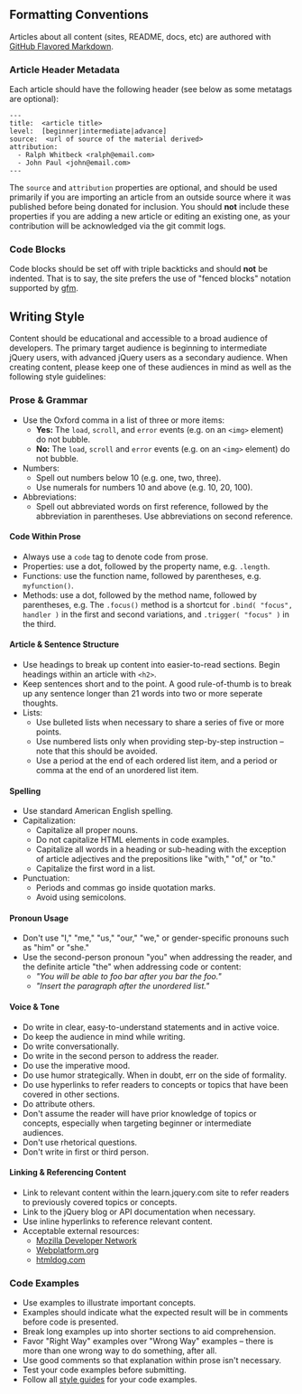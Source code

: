 <script>{
    "title": "Prose Style Guide"
}</script>

## Formatting Conventions

Articles about all content (sites, README, docs, etc) are authored with [GitHub Flavored Markdown](http://github.github.com/github-flavored-markdown/).

### Article Header Metadata

Each article should have the following header (see below as some metatags are optional):

```
---
title:  <article title>
level:  [beginner|intermediate|advance]
source:  <url of source of the material derived>
attribution:
  - Ralph Whitbeck <ralph@email.com>
  - John Paul <john@email.com>
---
```

The `source` and `attribution` properties are optional, and should be used primarily if you are importing an article from an outside source where it was published before being donated for inclusion. You should **not** include these properties if you are adding a new article or editing an existing one, as your contribution will be acknowledged via the git commit logs.

### Code Blocks

Code blocks should be set off with triple backticks and should **not** be indented. That is to say, the site prefers the use of "fenced blocks" notation supported by [gfm](http://github.github.com/github-flavored-markdown/).

## Writing Style

Content should be educational and accessible to a broad audience of developers. The primary target audience is beginning to intermediate jQuery users, with advanced jQuery users as a secondary audience. When creating content, please keep one of these audiences in mind as well as the following style guidelines:

### Prose & Grammar

- Use the Oxford comma in a list of three or more items:
	- **Yes:** The `load`, `scroll`, and `error` events (e.g. on an `<img>` element) do not bubble.
	- **No:** The `load`, `scroll` and `error` events (e.g. on an `<img>` element) do not bubble.
- Numbers:
	- Spell out numbers below 10 (e.g. one, two, three). 
	- Use numerals for numbers 10 and above (e.g. 10, 20, 100).
- Abbreviations:
	- Spell out abbreviated words on first reference, followed by the abbreviation in parentheses. Use abbreviations on second reference.

#### Code Within Prose

- Always use a `code` tag to denote code from prose.
- Properties: use a dot, followed by the property name, e.g. `.length`.
- Functions: use the function name, followed by parentheses, e.g. `myfunction()`.
- Methods: use a dot, followed by the method name, followed by parentheses, e.g. The `.focus()` method is a shortcut for `.bind( "focus", handler )` in the first and second variations, and `.trigger( "focus" )` in the third.

#### Article & Sentence Structure

- Use headings to break up content into easier-to-read sections. Begin headings within an article with `<h2>`.
- Keep sentences short and to the point. A good rule-of-thumb is to break up any sentence longer than 21 words into two or more seperate thoughts.
- Lists:
	- Use bulleted lists when necessary to share a series of five or more points.
	- Use numbered lists only when providing step-by-step instruction – note that this should be avoided.
	- Use a period at the end of each ordered list item, and a period or comma at the end of an unordered list item.

#### Spelling

- Use standard American English spelling.
- Capitalization:
	- Capitalize all proper nouns.
	- Do not capitalize HTML elements in code examples.
	- Capitalize all words in a heading or sub-heading with the exception of article adjectives and the prepositions like "with," "of," or "to."
	- Capitalize the first word in a list.
- Punctuation:
	- Periods and commas go inside quotation marks.
	- Avoid using semicolons.

#### Pronoun Usage

- Don't use "I," "me," "us," "our," "we," or gender-specific pronouns such as "him" or "she."
- Use the second-person pronoun "you" when addressing the reader, and the definite article "the" when addressing code or content:
	- *"You will be able to foo bar after you bar the foo."*
	- *"Insert the paragraph after the unordered list."*

#### Voice & Tone

- Do write in clear, easy-to-understand statements and in active voice. 
- Do keep the audience in mind while writing.
- Do write conversationally.
- Do write in the second person to address the reader.
- Do use the imperative mood.
- Do use humor strategically. When in doubt, err on the side of formality.
- Do use hyperlinks to refer readers to concepts or topics that have been covered in other sections.
- Do attribute others.
- Don't assume the reader will have prior knowledge of topics or concepts, especially when targeting beginner or intermediate audiences.
- Don't use rhetorical questions.
- Don't write in first or third person.

#### Linking & Referencing Content

- Link to relevant content within the learn.jquery.com site to refer readers to previously covered topics or concepts.
- Link to the jQuery blog or API documentation when necessary.
- Use inline hyperlinks to reference relevant content.
- Acceptable external resources:
	- [Mozilla Developer Network](https://developer.mozilla.org/)
	- [Webplatform.org](http://www.webplatform.org/)
	- [htmldog.com](http://www.htmldog.com/)

### Code Examples

- Use examples to illustrate important concepts.
- Examples should indicate what the expected result will be in comments before code is presented.
- Break long examples up into shorter sections to aid comprehension.
- Favor "Right Way" examples over "Wrong Way" examples – there is more than one wrong way to do something, after all.
- Use good comments so that explanation within prose isn't necessary.
- Test your code examples before submitting.
- Follow all [style guides](http://contribute.jquery.org/style-guide/) for your code examples.

